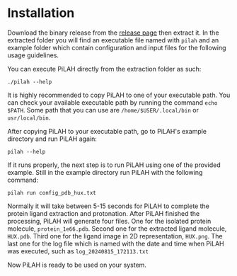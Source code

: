 # Installation

Download the binary release from the [release page](https://github.com/radifar/pilah/releases) then extract it.
In the extracted folder you will find an executable file named with `pilah` and
an example folder which contain configuration and input files for the following
usage guidelines.

You can execute PiLAH directly from the extraction folder as such:

`./pilah --help`

It is highly recommended to copy PiLAH to one of your executable path.
You can check your available executable path by running the command `echo $PATH`.
Some path that you can use are `/home/$USER/.local/bin` or `usr/local/bin`.

After copying PiLAH to your executable path, go to PiLAH's example directory and run
PiLAH again:

`pilah --help`

If it runs properly, the next step is to run PiLAH using one of the provided example.
Still in the example directory run PiLAH with the following command:

`pilah run config_pdb_hux.txt`

Normally it will take between 5-15 seconds for PiLAH to complete the protein ligand extraction and protonation.
After PiLAH finished the processing, PiLAH will generate four files.
One for the isolated protein molecule, `protein_1e66.pdb`.
Second one for the extracted ligand molecule, `HUX.pdb`.
Third one for the ligand image in 2D representation, `HUX.png`.
The last one for the log file which is named with the date and time when PiLAH was executed, such as `log_20240815_172113.txt`

Now PiLAH is ready to be used on your system.